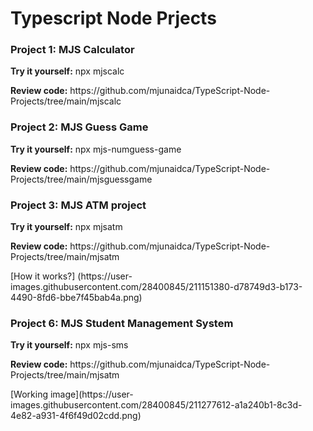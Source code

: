 # Typescript Node Prjects


<p> </p>
<h3>Project 1: MJS Calculator</h3>
  <p> <b>Try it yourself:</b> npx mjscalc </p>
  <p> </p>
  <p> <b>Review code:</b> https://github.com/mjunaidca/TypeScript-Node-Projects/tree/main/mjscalc </p>
<p> </p>


<p> </p>
<h3>Project 2: MJS Guess Game</h3>
  <p> <b>Try it yourself:</b> npx mjs-numguess-game </p>
  <p> </p>
  <p> <b>Review code:</b> https://github.com/mjunaidca/TypeScript-Node-Projects/tree/main/mjsguessgame </p>
<p> </p>
<p> </p>
<h3>Project 3: MJS ATM project</h3>
  <p> <b>Try it yourself:</b> npx mjsatm </p>
  <p> </p>
  <p> <b>Review code:</b> https://github.com/mjunaidca/TypeScript-Node-Projects/tree/main/mjsatm </p>
  <p> [How it works?] (https://user-images.githubusercontent.com/28400845/211151380-d78749d3-b173-4490-8fd6-bbe7f45bab4a.png) </p>
  
  <h3>Project 6: MJS Student Management System</h3>
  <p> <b>Try it yourself:</b> npx mjs-sms </p>
  <p> </p>
  <p> <b>Review code:</b> https://github.com/mjunaidca/TypeScript-Node-Projects/tree/main/mjsatm </p>
  <p> [Working image](https://user-images.githubusercontent.com/28400845/211277612-a1a240b1-8c3d-4e82-a931-4f6f49d02cdd.png) </p>
